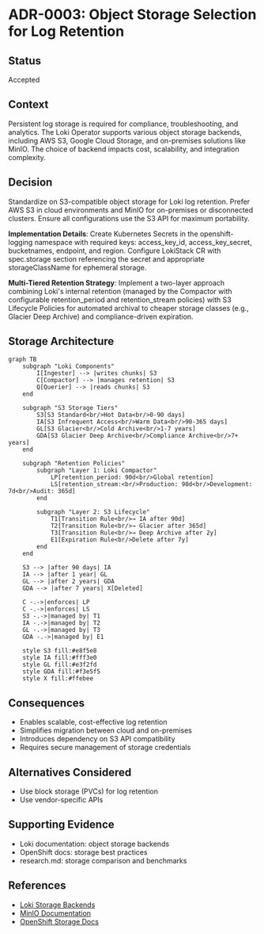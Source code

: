 # ADR-0003: Object Storage Selection for Log Retention

## Status
Accepted

## Context
Persistent log storage is required for compliance, troubleshooting, and analytics. The Loki Operator supports various object storage backends, including AWS S3, Google Cloud Storage, and on-premises solutions like MinIO. The choice of backend impacts cost, scalability, and integration complexity.

## Decision
Standardize on S3-compatible object storage for Loki log retention. Prefer AWS S3 in cloud environments and MinIO for on-premises or disconnected clusters. Ensure all configurations use the S3 API for maximum portability.

**Implementation Details**: Create Kubernetes Secrets in the openshift-logging namespace with required keys: access_key_id, access_key_secret, bucketnames, endpoint, and region. Configure LokiStack CR with spec.storage section referencing the secret and appropriate storageClassName for ephemeral storage.

**Multi-Tiered Retention Strategy**: Implement a two-layer approach combining Loki's internal retention (managed by the Compactor with configurable retention_period and retention_stream policies) with S3 Lifecycle Policies for automated archival to cheaper storage classes (e.g., Glacier Deep Archive) and compliance-driven expiration.

## Storage Architecture

```mermaid
graph TB
    subgraph "Loki Components"
        I[Ingester] --> |writes chunks| S3
        C[Compactor] --> |manages retention| S3
        Q[Querier] --> |reads chunks| S3
    end
    
    subgraph "S3 Storage Tiers"
        S3[S3 Standard<br/>Hot Data<br/>0-90 days]
        IA[S3 Infrequent Access<br/>Warm Data<br/>90-365 days]
        GL[S3 Glacier<br/>Cold Archive<br/>1-7 years]
        GDA[S3 Glacier Deep Archive<br/>Compliance Archive<br/>7+ years]
    end
    
    subgraph "Retention Policies"
        subgraph "Layer 1: Loki Compactor"
            LP[retention_period: 90d<br/>Global retention]
            LS[retention_stream:<br/>Production: 90d<br/>Development: 7d<br/>Audit: 365d]
        end
        
        subgraph "Layer 2: S3 Lifecycle"
            T1[Transition Rule<br/>→ IA after 90d]
            T2[Transition Rule<br/>→ Glacier after 365d]
            T3[Transition Rule<br/>→ Deep Archive after 2y]
            E1[Expiration Rule<br/>Delete after 7y]
        end
    end
    
    S3 --> |after 90 days| IA
    IA --> |after 1 year| GL
    GL --> |after 2 years| GDA
    GDA --> |after 7 years| X[Deleted]
    
    C -.->|enforces| LP
    C -.->|enforces| LS
    S3 -.->|managed by| T1
    IA -.->|managed by| T2
    GL -.->|managed by| T3
    GDA -.->|managed by| E1
    
    style S3 fill:#e8f5e8
    style IA fill:#fff3e0
    style GL fill:#e3f2fd
    style GDA fill:#f3e5f5
    style X fill:#ffebee
```

## Consequences
- Enables scalable, cost-effective log retention
- Simplifies migration between cloud and on-premises
- Introduces dependency on S3 API compatibility
- Requires secure management of storage credentials

## Alternatives Considered
- Use block storage (PVCs) for log retention
- Use vendor-specific APIs

## Supporting Evidence
- Loki documentation: object storage backends
- OpenShift docs: storage best practices
- research.md: storage comparison and benchmarks

## References
- [Loki Storage Backends](https://grafana.com/docs/loki/latest/storage/)
- [MinIO Documentation](https://min.io/docs/minio/linux/index.html)
- [OpenShift Storage Docs](https://docs.openshift.com/container-platform/latest/storage/understanding-persistent-storage.html)
